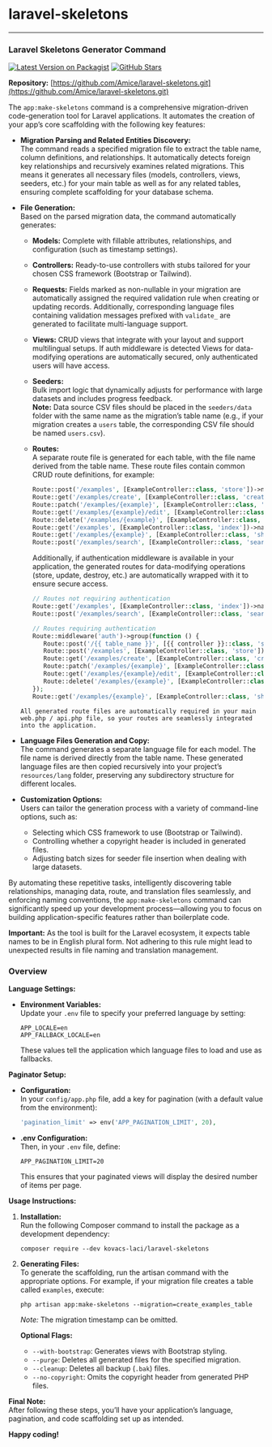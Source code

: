 # laravel-skeletons
---
### Laravel Skeletons Generator Command

[![Latest Version on Packagist](...)](https://packagist.org/packages/kovacs-laci/laravel-skeletonse)
[![GitHub Stars](...)](https://github.com/Amice/laravel-skeletons.git)

**Repository:** [https://github.com/Amice/laravel-skeletons.git](https://github.com/Amice/laravel-skeletons.git)


The `app:make-skeletons` command is a comprehensive migration-driven code-generation tool for Laravel applications. It automates the creation of your app’s core scaffolding with the following key features:

- **Migration Parsing and Related Entities Discovery:**  
  The command reads a specified migration file to extract the table name, column definitions, and relationships. It automatically detects foreign key relationships and recursively examines related migrations. This means it generates all necessary files (models, controllers, views, seeders, etc.) for your main table as well as for any related tables, ensuring complete scaffolding for your database schema.

- **File Generation:**  
  Based on the parsed migration data, the command automatically generates:

   - **Models:** Complete with fillable attributes, relationships, and configuration (such as timestamp settings).
   - **Controllers:** Ready-to-use controllers with stubs tailored for your chosen CSS framework (Bootstrap or Tailwind).
   - **Requests:** Fields marked as non-nullable in your migration are automatically assigned the required validation rule when creating or updating records. Additionally, corresponding language files containing validation messages prefixed with `validate_` are generated to facilitate multi-language support. 
   - **Views:** CRUD views that integrate with your layout and support multilingual setups. If auth middleware is detected Views for data-modifying operations are automatically secured, only authenticated users will have access.
   - **Seeders:**  
     Bulk import logic that dynamically adjusts for performance with large datasets and includes progress feedback.  
     **Note:** Data source CSV files should be placed in the `seeders/data` folder with the same name as the migration’s table name (e.g., if your migration creates a `users` table, the corresponding CSV file should be named `users.csv`).
   - **Routes:**  
     A separate route file is generated for each table, with the file name derived from the table name. These route files contain common CRUD route definitions, for example:

     ```php
     Route::post('/examples', [ExampleController::class, 'store'])->name('examples.store');
     Route::get('/examples/create', [ExampleController::class, 'create'])->name('examples.create');
     Route::patch('/examples/{example}', [ExampleController::class, 'update'])->name('examples.update');
     Route::get('/examples/{example}/edit', [ExampleController::class, 'edit'])->name('examples.edit');
     Route::delete('/examples/{example}', [ExampleController::class, 'destroy'])->name('examples.destroy');
     Route::get('/examples', [ExampleController::class, 'index'])->name('examples.index');
     Route::get('/examples/{example}', [ExampleController::class, 'show'])->name('examples.show');
     Route::post('/examples/search', [ExampleController::class, 'search'])->name('examples.search');
     ```

     Additionally, if authentication middleware is available in your application, the generated routes for data-modifying operations (store, update, destroy, etc.) are automatically wrapped with it to ensure secure access. 
	 
	 ```php
	 // Routes not requiring authentication
	 Route::get('/examples', [ExampleController::class, 'index'])->name('examples.index');
	 Route::post('/examples/search', [ExampleController::class, 'search'])->name('examples.search');

	 // Routes requiring authentication
	 Route::middleware('auth')->group(function () {
		Route::post('/{{ table_name }}', [{{ controller }}::class, 'store'])->name('{{ table_name }}.store');
		Route::post('/examples', [ExampleController::class, 'store'])->name('examples.store');
		Route::get('/examples/create', [ExampleController::class, 'create'])->name('examples.create');
		Route::patch('/examples/{example}', [ExampleController::class, 'update'])->name('examples.update');
		Route::get('/examples/{example}/edit', [ExampleController::class, 'edit'])->name('examples.edit');
		Route::delete('/examples/{example}', [ExampleController::class, 'destroy'])->name('examples.destroy');
	 });
	 Route::get('/examples/{example}', [ExampleController::class, 'show'])->name('examples.show');
	```
	All generated route files are automatically required in your main web.php / api.php file, so your routes are seamlessly integrated into the application.
	
- **Language Files Generation and Copy:**  
  The command generates a separate language file for each model. The file name is derived directly from the table name. These generated language files are then copied recursively into your project’s `resources/lang` folder, preserving any subdirectory structure for different locales.  
  
- **Customization Options:**  
  Users can tailor the generation process with a variety of command-line options, such as:
   - Selecting which CSS framework to use (Bootstrap or Tailwind).
   - Controlling whether a copyright header is included in generated files.
   - Adjusting batch sizes for seeder file insertion when dealing with large datasets.

By automating these repetitive tasks, intelligently discovering table relationships, managing data, route, and translation files seamlessly, and enforcing naming conventions, the `app:make-skeletons` command can significantly speed up your development process—allowing you to focus on building application-specific features rather than boilerplate code.

**Important:** As the tool is built for the Laravel ecosystem, it expects table names to be in English plural form. Not adhering to this rule might lead to unexpected results in file naming and translation management.

### Overview

**Language Settings:**
- **Environment Variables:**  
  Update your `.env` file to specify your preferred language by setting:
  ```
  APP_LOCALE=en
  APP_FALLBACK_LOCALE=en
  ```
  These values tell the application which language files to load and use as fallbacks.

**Paginator Setup:**
- **Configuration:**  
  In your `config/app.php` file, add a key for pagination (with a default value from the environment):
  ```php
  'pagination_limit' => env('APP_PAGINATION_LIMIT', 20),
  ```
- **.env Configuration:**  
  Then, in your `.env` file, define:
  ```
  APP_PAGINATION_LIMIT=20
  ```
  This ensures that your paginated views will display the desired number of items per page.

**Usage Instructions:**
1. **Installation:**  
   Run the following Composer command to install the package as a development dependency:
   ```
   composer require --dev kovacs-laci/laravel-skeletons
   ```

2. **Generating Files:**  
   To generate the scaffolding, run the artisan command with the appropriate options. For example, if your migration file creates a table called `examples`, execute:
   ```
   php artisan app:make-skeletons --migration=create_examples_table
   ```
   *Note:* The migration timestamp can be omitted.

   **Optional Flags:**
   - `--with-bootstrap`: Generates views with Bootstrap styling.
   - `--purge`: Deletes all generated files for the specified migration.
   - `--cleanup`: Deletes all backup (`.bak`) files.
   - `--no-copyright`: Omits the copyright header from generated PHP files.

**Final Note:**  
After following these steps, you’ll have your application’s language, pagination, and code scaffolding set up as intended. 

**Happy coding!**
